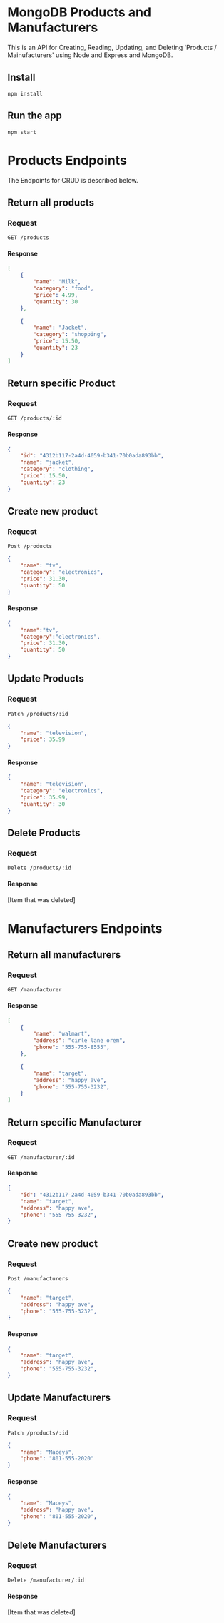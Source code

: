 # MongoDB Products and Manufacturers

This is an API for Creating, Reading, Updating, and Deleting
'Products / Mainufacturers' using Node and Express and MongoDB.


## Install

    npm install

## Run the app

    npm start


# Products Endpoints

The Endpoints for CRUD is described below.

## Return all products

### Request
    GET /products

#### Response

```json
[
    {
        "name": "Milk",
        "category": "food",
        "price": 4.99,
        "quantity": 30
    },

    {
        "name": "Jacket",
        "category": "shopping",
        "price": 15.50,
        "quantity": 23
    }
]
```

## Return specific Product

### Request
    GET /products/:id

#### Response

```json
{
    "id": "4312b117-2a4d-4059-b341-70b0ada893bb",
    "name": "jacket",
    "category": "clothing",
    "price": 15.50,
    "quantity": 23
}
```

## Create new product

### Request
    Post /products

```json
{
    "name": "tv",
    "category": "electronics",
    "price": 31.30,
    "quantity": 50
}
```
    
#### Response

```json
{
    "name":"tv",
    "category":"electronics",
    "price": 31.30,
    "quantity": 50
}
```

## Update Products

### Request
    Patch /products/:id

```json
{
    "name": "television",
    "price": 35.99
}
```
    
#### Response

```json
{
    "name": "television",
    "category": "electronics",
    "price": 35.99,
    "quantity": 30
}
```

## Delete Products

### Request
    Delete /products/:id

    
#### Response

[Item that was deleted]


# Manufacturers Endpoints


## Return all manufacturers

### Request
    GET /manufacturer

#### Response

```json
[
    {
        "name": "walmart",
        "address": "cirle lane orem",
        "phone": "555-755-8555",
    },

    {
        "name": "target",
        "address": "happy ave",
        "phone": "555-755-3232",
    }
]
```

## Return specific Manufacturer

### Request
    GET /manufacturer/:id

#### Response

```json
{
    "id": "4312b117-2a4d-4059-b341-70b0ada893bb",
    "name": "target",
    "address": "happy ave",
    "phone": "555-755-3232",
}
```

## Create new product

### Request
    Post /manufacturers

```json
{
    "name": "target",
    "address": "happy ave",
    "phone": "555-755-3232",
}
```
    
#### Response

```json
{
    "name": "target",
    "address": "happy ave",
    "phone": "555-755-3232",
}
```

## Update Manufacturers

### Request
    Patch /products/:id

```json
{
    "name": "Maceys",
    "phone": "801-555-2020"
}
```
    
#### Response

```json
{
    "name": "Maceys",
    "address": "happy ave",
    "phone": "801-555-2020",
}
```

## Delete Manufacturers

### Request
    Delete /manufacturer/:id

    
#### Response

[Item that was deleted]